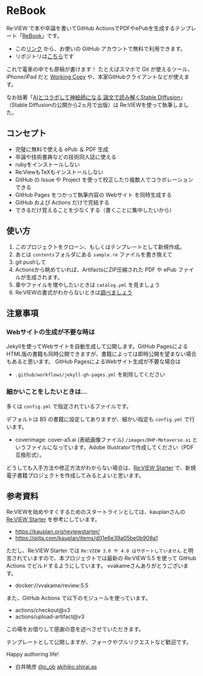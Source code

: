# ReBook
Re:VIEW で本や卒論を書いてGitHub ActionsでPDFやePubを生成するテンプレート「[ReBook](https://github.com/kaitas/ReBook/)」です。

- この[リンク](https://github.com/kaitas/ReBook/generate) から、お使いの GitHub アカウントで無料で利用できます。
- リポジトリは[こちら](https://github.com/kaitas/ReBook/)です

これで電車の中でも原稿が書けます！
たとえばスマホで Git が使えるツール、iPhone/iPad だと [Working Copy](https://apps.apple.com/jp/app/working-copy-git-client/id896694807) や、本家GitHubクライアントなどが使えます。

なお拙著「[AIとコラボして神絵師になる 論文で読み解くStable Diffusion](https://ivtv.page.link/ap)」（Stable Diffusionの公開から2ヵ月で出版）は Re:VIEWを使って執筆しました。

## コンセプト

- 完璧に無料で使える ePub ＆ PDF 生成
- 卒論や技術書典などの技術同人誌に使える
- rubyをインストールしない
- Re:ViewもTeXもインストールしない
- GitHub の Issue や Project を使って校正したり複数人でコラボレーションできる
- GitHub Pages をつかって執筆内容の Webサイト を同時生成する
- GitHub および Actions だけで完結する
- できるだけ覚えることを少なくする（書くことに集中したいから）

## 使い方

1. このプロジェクトをクローン、もしくはテンプレートとして新規作成。
2. あとは `contents`フォルダにある `sample.re` ファイルを書き換えて
3. git pushして
4. Actionsから眺めていれば、ArtifactsにZIP圧縮された PDF や ePub ファイルが生成されます。
5. 章やファイルを増やしたいときは `catalog.yml` を見ましょう
6. Re:VIEWの書式がわからないときは[調べましょう](https://github.com/kmuto/review/blob/master/doc/format.ja.md)

## 注意事項

### Webサイトの生成が不要な時は

Jekyllを使ってWebサイトを自動生成して公開します。GitHub PagesによるHTML版の書籍も同時公開できますが、書籍によっては即時公開を望まない場合もあると思います。
GitHub PagesによるWebサイト生成が不要な場合は

- `.github/workflows/jekyll-gh-pages.yml` を削除してください

### 細かいことをしたいときは…

多くは `config.yml` で指定されているファイルです。

デフォルトは B5 の書籍に設定してありますが、細かい指定も `config.yml` で行います。

- coverimage: cover-a5.ai (表紙画像ファイル) `/images/DHP-Metaverse.ai` というファイルになっています。Adobe Illustratorで作成してください（PDF互換形式）。

どうしても入手方法や修正方法がわからない場合は、[Re:VIEW Starter](https://kauplan.org/reviewstarter/) で、新規電子書籍プロジェクトを作成してみるとよいと思います。



## 参考資料

Re:VIEWを始めやすくするためのスタートラインとしては、kauplanさんの [Re:VIEW Starter](https://kauplan.org/reviewstarter/) を参考にしています。

- https://kauplan.org/reviewstarter/
- https://qiita.com/kauplan/items/d01e6e39a05be0b908a1

ただし、Re:VIEW Starter では `Re:VIEW 3.0 や 4.0 はサポートしていません` と明言されていますので、本プロジェクトでは最新の Re:VIEW 5.5 を使って GitHub Actions でビルドするようにしています。
vvakameさんありがとうございます。

- docker://vvakame/review:5.5

また、GitHub Actions で以下のモジュールを使っています。

- actions/checkout@v3
- actions/upload-artifact@v3

この場をお借りして感謝の意を述べさせていただきます。

テンプレートとして公開しますが、フォークやプルリクエストなど歓迎です。

Happy authoring life!

 - 白井暁彦 [@o_ob](https://twitter.com/o_ob) [akihiko.shirai.as](https://akihiko.shirai.as/)



